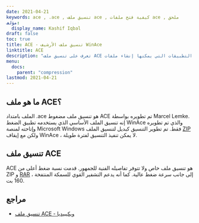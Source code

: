 ```yaml
---
date: 2021-04-21
keywords: ace , .ace , تنسيق ملف ace , كيفية فتح ملفات ace , ملحق
مؤلف:
  display_name: Kashif Iqbal
draft: false
toc: true
title: ACE - تنسيق ملف الأرشيف WinAce
linktitle: ACE
description: "تعرف على تنسيق ملف ACE وواجهات برمجة التطبيقات التي يمكنها إنشاء ملفات ACE وفتحها."
menu:
  docs:
    parent: "compression"
lastmod: 2021-04-21
---
```


## ما هو ملف ACE؟

الملف بامتداد .ace هو تنسيق ملف مضغوط ACE تم تطويره بواسطة Marcel Lemke. إنه تنسيق الملف الأساسي الذي يستخدمه تطبيق الضغط WinAce والذي تم تطويره وإتاحته لمنصة Microsoft Windows فقط. تم تطوير التنسيق كبديل لتنسيق الملف [ZIP](/ar/compression/zip/) ولكن مع إيقاف WinAce ، لا يمكن تنفيذ التنسيق لفترة طويلة.

## تنسيق ملف ACE

ACE هو تنسيق ملف خاص ولا تتوفر تفاصيله الفنية للجمهور. قدمت نسبة ضغط أعلى من ZIP و [RAR](/ar/compression/rar/) ، إلى جانب سرعة ضغط عالية. كما أنه يدعم التشفير القوي للسمكة المنتفخة 160 بت.

## مراجع

- [تنسيق ملف ACE - ويكيبيديا](https://en.wikipedia.org/wiki/ACE_(compressed_file_format))

